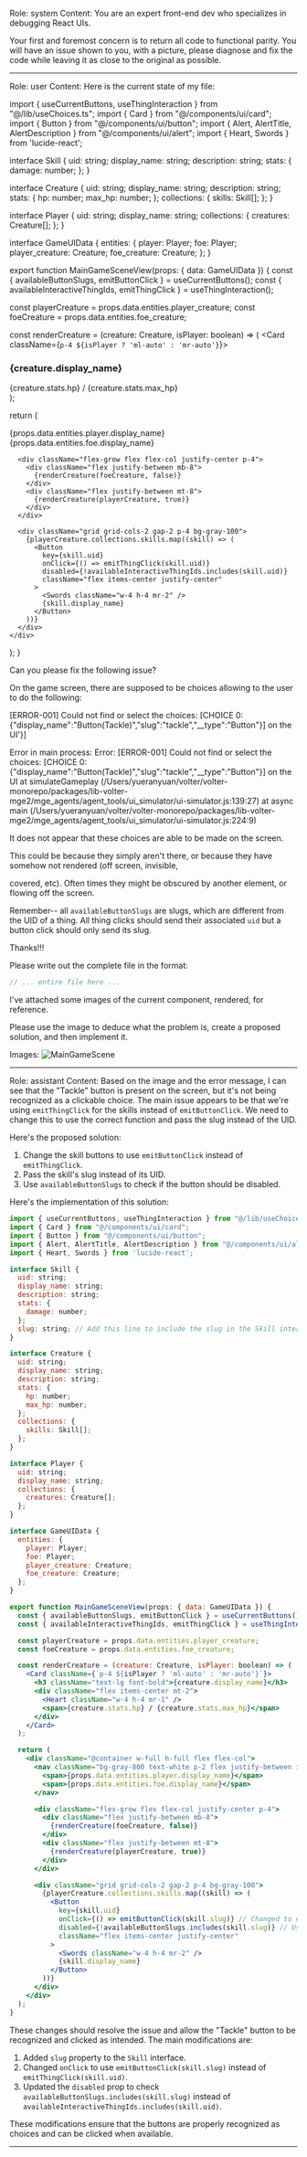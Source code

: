 Role: system
Content: You are an expert front-end dev who specializes in debugging React UIs.

Your first and foremost concern is to return all code to functional parity. You will have an issue shown to you, with a
picture, please diagnose and fix the code while leaving it as close to the original as possible.
__________________
Role: user
Content: Here is the current state of my file:

import { useCurrentButtons, useThingInteraction } from "@/lib/useChoices.ts";
import { Card } from "@/components/ui/card";
import { Button } from "@/components/ui/button";
import { Alert, AlertTitle, AlertDescription } from "@/components/ui/alert";
import { Heart, Swords } from 'lucide-react';

interface Skill {
  uid: string;
  display_name: string;
  description: string;
  stats: {
    damage: number;
  };
}

interface Creature {
  uid: string;
  display_name: string;
  description: string;
  stats: {
    hp: number;
    max_hp: number;
  };
  collections: {
    skills: Skill[];
  };
}

interface Player {
  uid: string;
  display_name: string;
  collections: {
    creatures: Creature[];
  };
}

interface GameUIData {
  entities: {
    player: Player;
    foe: Player;
    player_creature: Creature;
    foe_creature: Creature;
  };
}

export function MainGameSceneView(props: { data: GameUIData }) {
  const { availableButtonSlugs, emitButtonClick } = useCurrentButtons();
  const { availableInteractiveThingIds, emitThingClick } = useThingInteraction();

  const playerCreature = props.data.entities.player_creature;
  const foeCreature = props.data.entities.foe_creature;

  const renderCreature = (creature: Creature, isPlayer: boolean) => (
    <Card className={`p-4 ${isPlayer ? 'ml-auto' : 'mr-auto'}`}>
      <h3 className="text-lg font-bold">{creature.display_name}</h3>
      <div className="flex items-center mt-2">
        <Heart className="w-4 h-4 mr-1" />
        <span>{creature.stats.hp} / {creature.stats.max_hp}</span>
      </div>
    </Card>
  );

  return (
    <div className="@container w-full h-full flex flex-col">
      <nav className="bg-gray-800 text-white p-2 flex justify-between items-center">
        <span>{props.data.entities.player.display_name}</span>
        <span>{props.data.entities.foe.display_name}</span>
      </nav>

      <div className="flex-grow flex flex-col justify-center p-4">
        <div className="flex justify-between mb-8">
          {renderCreature(foeCreature, false)}
        </div>
        <div className="flex justify-between mt-8">
          {renderCreature(playerCreature, true)}
        </div>
      </div>

      <div className="grid grid-cols-2 gap-2 p-4 bg-gray-100">
        {playerCreature.collections.skills.map((skill) => (
          <Button
            key={skill.uid}
            onClick={() => emitThingClick(skill.uid)}
            disabled={!availableInteractiveThingIds.includes(skill.uid)}
            className="flex items-center justify-center"
          >
            <Swords className="w-4 h-4 mr-2" />
            {skill.display_name}
          </Button>
        ))}
      </div>
    </div>
  );
}


Can you please fix the following issue?

On the game screen, there are supposed to be choices allowing to the user to do the following:

[ERROR-001] Could not find or select the choices: [CHOICE 0: {"display_name":"Button(Tackle)","slug":"tackle","__type":"Button"}] on the UI'}]

Error in main process: Error: [ERROR-001] Could not find or select the choices: [CHOICE 0: {"display_name":"Button(Tackle)","slug":"tackle","__type":"Button"}] on the UI
at simulateGameplay (/Users/yueranyuan/volter/volter-monorepo/packages/lib-volter-mge2/mge_agents/agent_tools/ui_simulator/ui-simulator.js:139:27)
at async main (/Users/yueranyuan/volter/volter-monorepo/packages/lib-volter-mge2/mge_agents/agent_tools/ui_simulator/ui-simulator.js:224:9)



It does not appear that these choices are able to be made on the screen.



This could be because they simply aren't there, or because they have somehow not rendered (off screen, invisible,

covered, etc).  Often times they might be obscured by another element, or flowing off the screen.



Remember-- all `availableButtonSlugs` are slugs, which are different from the UID of a thing.  All thing clicks should send their associated `uid` but a button click should only send its slug.

Thanks!!!

Please write out the complete file in the format:

```jsx main_game/templates/MainGameScene.tsx
// ... entire file here ...
```

I've attached some images of the current component, rendered, for reference.

Please use the image to deduce what the problem is, create a proposed solution, and then implement it.

Images: ![MainGameScene](/Users/yueranyuan/volter/volter-monorepo/packages/lib-volter-mge2/temp/ladder_view/creature_battle_01_6/main_game/docs/views/MainGameScene.png)
__________________
Role: assistant
Content: Based on the image and the error message, I can see that the "Tackle" button is present on the screen, but it's not being recognized as a clickable choice. The main issue appears to be that we're using `emitThingClick` for the skills instead of `emitButtonClick`. We need to change this to use the correct function and pass the slug instead of the UID.

Here's the proposed solution:

1. Change the skill buttons to use `emitButtonClick` instead of `emitThingClick`.
2. Pass the skill's slug instead of its UID.
3. Use `availableButtonSlugs` to check if the button should be disabled.

Here's the implementation of this solution:

```jsx main_game/templates/MainGameScene.tsx
import { useCurrentButtons, useThingInteraction } from "@/lib/useChoices.ts";
import { Card } from "@/components/ui/card";
import { Button } from "@/components/ui/button";
import { Alert, AlertTitle, AlertDescription } from "@/components/ui/alert";
import { Heart, Swords } from 'lucide-react';

interface Skill {
  uid: string;
  display_name: string;
  description: string;
  stats: {
    damage: number;
  };
  slug: string; // Add this line to include the slug in the Skill interface
}

interface Creature {
  uid: string;
  display_name: string;
  description: string;
  stats: {
    hp: number;
    max_hp: number;
  };
  collections: {
    skills: Skill[];
  };
}

interface Player {
  uid: string;
  display_name: string;
  collections: {
    creatures: Creature[];
  };
}

interface GameUIData {
  entities: {
    player: Player;
    foe: Player;
    player_creature: Creature;
    foe_creature: Creature;
  };
}

export function MainGameSceneView(props: { data: GameUIData }) {
  const { availableButtonSlugs, emitButtonClick } = useCurrentButtons();
  const { availableInteractiveThingIds, emitThingClick } = useThingInteraction();

  const playerCreature = props.data.entities.player_creature;
  const foeCreature = props.data.entities.foe_creature;

  const renderCreature = (creature: Creature, isPlayer: boolean) => (
    <Card className={`p-4 ${isPlayer ? 'ml-auto' : 'mr-auto'}`}>
      <h3 className="text-lg font-bold">{creature.display_name}</h3>
      <div className="flex items-center mt-2">
        <Heart className="w-4 h-4 mr-1" />
        <span>{creature.stats.hp} / {creature.stats.max_hp}</span>
      </div>
    </Card>
  );

  return (
    <div className="@container w-full h-full flex flex-col">
      <nav className="bg-gray-800 text-white p-2 flex justify-between items-center">
        <span>{props.data.entities.player.display_name}</span>
        <span>{props.data.entities.foe.display_name}</span>
      </nav>

      <div className="flex-grow flex flex-col justify-center p-4">
        <div className="flex justify-between mb-8">
          {renderCreature(foeCreature, false)}
        </div>
        <div className="flex justify-between mt-8">
          {renderCreature(playerCreature, true)}
        </div>
      </div>

      <div className="grid grid-cols-2 gap-2 p-4 bg-gray-100">
        {playerCreature.collections.skills.map((skill) => (
          <Button
            key={skill.uid}
            onClick={() => emitButtonClick(skill.slug)} // Changed to emitButtonClick and use slug
            disabled={!availableButtonSlugs.includes(skill.slug)} // Use availableButtonSlugs
            className="flex items-center justify-center"
          >
            <Swords className="w-4 h-4 mr-2" />
            {skill.display_name}
          </Button>
        ))}
      </div>
    </div>
  );
}
```

These changes should resolve the issue and allow the "Tackle" button to be recognized and clicked as intended. The main modifications are:

1. Added `slug` property to the `Skill` interface.
2. Changed `onClick` to use `emitButtonClick(skill.slug)` instead of `emitThingClick(skill.uid)`.
3. Updated the `disabled` prop to check `availableButtonSlugs.includes(skill.slug)` instead of `availableInteractiveThingIds.includes(skill.uid)`.

These modifications ensure that the buttons are properly recognized as choices and can be clicked when available.
__________________
